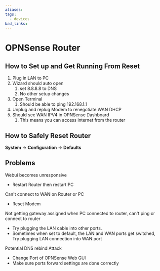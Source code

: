 ```yaml
---
aliases: 
tags:
  - devices
bad_links:
---
```

# OPNSense Router

## How to Set up and Get Running From Reset

1. Plug in LAN to PC
2. Wizard should auto open
	1. set 8.8.8.8 to DNS
	2. No other setup changes
3. Open Terminal
	1. Should be able to ping 192.168.1.1
4. Unplug and replug Modem to renegotiate WAN DHCP
5. Should see WAN IPV4 in OPNSense Dashboard
	1. This means you can access internet from the router

## How to Safely Reset Router

**System** -> **Configuration** -> **Defaults**

## Problems

Webui becomes unresponsive
- Restart Router then restart PC

Can't connect to WAN on Router or PC
- Reset Modem

Not getting gateway assigned when PC connected to router, can't ping or connect to router
- Try plugging the LAN cable into other ports.
- Sometimes when set to default, the LAN and WAN ports get switched, Try plugging LAN connection into WAN port

Potential DNS rebind Attack
- Change Port of OPNSense Web GUI
- Make sure ports forward settings are done correctly